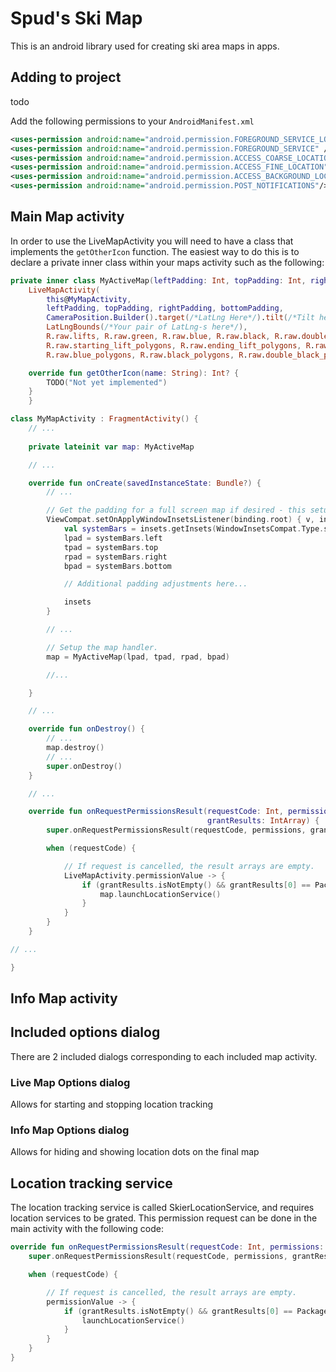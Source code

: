 # Spud's Ski Map
This is an android library used for creating ski area maps in apps.

## Adding to project
todo

Add the following permissions to your `AndroidManifest.xml`
```xml
<uses-permission android:name="android.permission.FOREGROUND_SERVICE_LOCATION" />
<uses-permission android:name="android.permission.FOREGROUND_SERVICE" />
<uses-permission android:name="android.permission.ACCESS_COARSE_LOCATION"/>
<uses-permission android:name="android.permission.ACCESS_FINE_LOCATION" />
<uses-permission android:name="android.permission.ACCESS_BACKGROUND_LOCATION" />
<uses-permission android:name="android.permission.POST_NOTIFICATIONS"/>
```

## Main Map activity
In order to use the LiveMapActivity you will need to have a class that implements the `getOtherIcon` function.
The easiest way to do this is to declare a private inner class within your maps activity such as the following:
```kotlin
private inner class MyActiveMap(leftPadding: Int, topPadding: Int, rightPadding: Int, bottomPadding: Int):
	LiveMapActivity(
		this@MyMapActivity,
		leftPadding, topPadding, rightPadding, bottomPadding,
		CameraPosition.Builder().target(/*LatLng Here*/).tilt(/*Tilt here*/).bearing(/*Bearing here*/).zoom(/*Zoom here*/).build(),
		LatLngBounds(/*Your pair of LatLng-s here*/),
		R.raw.lifts, R.raw.green, R.raw.blue, R.raw.black, R.raw.double_black,
		R.raw.starting_lift_polygons, R.raw.ending_lift_polygons, R.raw.green_polygons,
		R.raw.blue_polygons, R.raw.black_polygons, R.raw.double_black_polygons, R.raw.other) {

	override fun getOtherIcon(name: String): Int? {
		TODO("Not yet implemented")
	}
	}
```

```kotlin
class MyMapActivity : FragmentActivity() {
	// ...
	
	private lateinit var map: MyActiveMap

	// ...

	override fun onCreate(savedInstanceState: Bundle?) {
		// ...

		// Get the padding for a full screen map if desired - this setup assumes your using databinding 
		ViewCompat.setOnApplyWindowInsetsListener(binding.root) { v, insets ->
			val systemBars = insets.getInsets(WindowInsetsCompat.Type.systemBars())
			lpad = systemBars.left
			tpad = systemBars.top
			rpad = systemBars.right
			bpad = systemBars.bottom

			// Additional padding adjustments here...

			insets
		}

		// ...

		// Setup the map handler.
		map = MyActiveMap(lpad, tpad, rpad, bpad)

		//...

	}

	// ...

	override fun onDestroy() {
		// ...
		map.destroy()
		// ...
		super.onDestroy()
	}

	// ...

	override fun onRequestPermissionsResult(requestCode: Int, permissions: Array<String>,
	                                        grantResults: IntArray) {
		super.onRequestPermissionsResult(requestCode, permissions, grantResults)

		when (requestCode) {

			// If request is cancelled, the result arrays are empty.
			LiveMapActivity.permissionValue -> {
				if (grantResults.isNotEmpty() && grantResults[0] == PackageManager.PERMISSION_GRANTED) {
					map.launchLocationService()
				}
			}
		}
	}

// ...

}
```

## Info Map activity

## Included options dialog
There are 2 included dialogs corresponding to each included map activity.

### Live Map Options dialog
Allows for starting and stopping location tracking

### Info Map Options dialog
Allows for hiding and showing location dots on the final map


## Location tracking service
The location tracking service is called SkierLocationService, 
and requires location services to be grated. This permission request can be done in the main activity with the following code:
```kotlin
override fun onRequestPermissionsResult(requestCode: Int, permissions: Array<String>, grantResults: IntArray) {
	super.onRequestPermissionsResult(requestCode, permissions, grantResults)

	when (requestCode) {

		// If request is cancelled, the result arrays are empty.
		permissionValue -> {
			if (grantResults.isNotEmpty() && grantResults[0] == PackageManager.PERMISSION_GRANTED) {
				launchLocationService()
			}
		}
	}
}
```